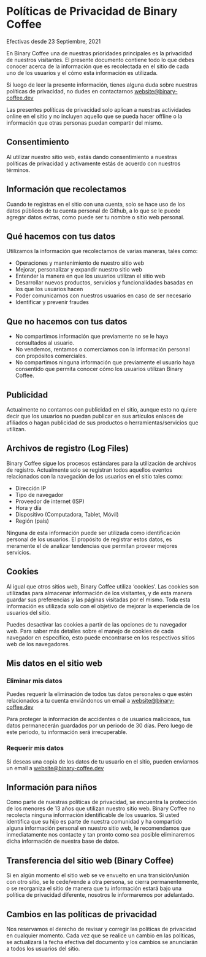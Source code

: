 # Políticas de Privacidad de Binary Coffee

Efectivas desde 23 Septiembre, 2021

En Binary Coffee una de nuestras prioridades principales es la privacidad de nuestros visitantes. El presente documento contiene todo lo que debes conocer acerca de la información que es recolectada en el sitio de cada uno de los usuarios y el cómo esta información es utilizada.

Si luego de leer la presente información, tienes alguna duda sobre nuestras políticas de privacidad, no dudes en contactarnos website@binary-coffee.dev

Las presentes políticas de privacidad solo aplican a nuestras actividades online en el sitio y no incluyen aquello que se pueda hacer offline o la información que otras personas puedan compartir del mismo.

## Consentimiento

Al utilizar nuestro sitio web, estás dando consentimiento a nuestras políticas de privacidad y activamente estás de acuerdo con nuestros términos.

## Información que recolectamos

Cuando te registras en el sitio con una cuenta, solo se hace uso de los datos públicos de tu cuenta personal de Github, a lo que se le puede agregar datos extras, como puede ser tu nombre o sitio web personal.

## Qué hacemos con tus datos

Utilizamos la información que recolectamos de varias maneras, tales como:

- Operaciones y mantenimiento de nuestro sitio web
- Mejorar, personalizar y expandir nuestro sitio web
- Entender la manera en que los usuarios utilizan el sitio web
- Desarrollar nuevos productos, servicios y funcionalidades basadas en los que los usuarios hacen
- Poder comunicarnos con nuestros usuarios en caso de ser necesario
- Identificar y prevenir fraudes

## Que no hacemos con tus datos

- No compartimos información que previamente no se le haya consultados al usuario.
- No vendemos, rentamos o comerciamos con la información personal con propósitos comerciales.
- No compartimos ninguna información que previamente el usuario haya consentido que permita conocer cómo los usuarios utilizan Binary Coffee.

## Publicidad

Actualmente no contamos con publicidad en el sitio, aunque esto no quiere decir que los usuarios no puedan publicar en sus artículos enlaces de afiliados o hagan publicidad de sus productos o herramientas/servicios que utilizan.

## Archivos de registro (Log Files)

Binary Coffee sigue los procesos estándares para la utilización de archivos de registro. Actualmente solo se registran todos aquellos eventos relacionados con la navegación de los usuarios en el sitio tales como:

- Dirección IP
- Tipo de navegador
- Proveedor de internet (ISP)
- Hora y día
- Dispositivo (Computadora, Tablet, Móvil)
- Región (país)

Ninguna de esta información puede ser utilizada como identificación personal de los usuarios. El propósito de registrar estos datos, es meramente el de analizar tendencias que permitan proveer mejores servicios.

## Cookies

Al igual que otros sitios web, Binary Coffee utiliza ‘cookies’. Las cookies son utilizadas para almacenar información de los visitantes, y de esta manera guardar sus preferencias y las páginas visitadas por el mismo. Toda esta información es utilizada solo con el objetivo de mejorar la experiencia de los usuarios del sitio.

Puedes desactivar las cookies a partir de las opciones de tu navegador web. Para saber más detalles sobre el manejo de cookies de cada navegador en específico, esto puede encontrarse en los respectivos sitios web de los navegadores.

## Mis datos en el sitio web

### Eliminar mis datos

Puedes requerir la eliminación de todos tus datos personales o que estén relacionados a tu cuenta enviándonos un email a website@binary-coffee.dev

Para proteger la información de accidentes o de usuarios maliciosos, tus datos permanecerán guardados por un periodo de 30 días. Pero luego de este periodo, tu información será irrecuperable.

### Requerir mis datos

Si deseas una copia de los datos de tu usuario en el sitio, pueden enviarnos un email a website@binary-coffee.dev

## Información para niños

Como parte de nuestras políticas de privacidad, se encuentra la protección de los menores de 13 años que utilizan nuestro sitio web. Binary Coffee no recolecta ninguna información identificable de los usuarios. Si usted identifica que su hijo es parte de nuestra comunidad y ha compartido alguna información personal en nuestro sitio web, le recomendamos que inmediatamente nos contacte y tan pronto como sea posible eliminaremos dicha información de nuestra base de datos.

## Transferencia del sitio web (Binary Coffee)

Si en algún momento el sitio web se ve envuelto en una transición/unión con otro sitio, se le cede/vende a otra persona, se cierra permanentemente, o se reorganiza el sitio de manera que tu información estará bajo una política de privacidad diferente, nosotros le informaremos por adelantado.

## Cambios en las políticas de privacidad

Nos reservamos el derecho de revisar y corregir  las políticas de privacidad en cualquier momento. Cada vez que se realice un cambio en  las políticas, se actualizará la fecha efectiva del documento y los cambios se anunciarán a todos los usuarios del sitio.
